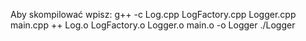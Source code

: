 Aby skompilować wpisz: 
g++ -c Log.cpp LogFactory.cpp Logger.cpp main.cpp 
++ Log.o LogFactory.o Logger.o main.o -o Logger 
./Logger 
